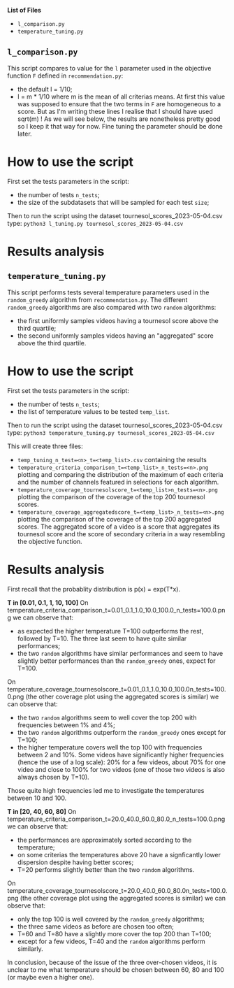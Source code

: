**List of Files**
  - `l_comparison.py`
  - `temperature_tuning.py`

## `l_comparison.py`
This script compares to value for the `l` parameter used in the objective function `F` defined in `recommendation.py`:
  - the default l = 1/10;
  - l = m * 1/10 where m is the mean of all criterias means. At first this value was supposed to ensure that the two terms in `F` are homogeneous to a score. But as I'm writing these lines I realise that I should have used sqrt(m) ! As we will see below, the results are nonetheless pretty good so I keep it that way for now. Fine tuning the parameter should be done later.  

# How to use the script
First set the tests parameters in the script:
  - the number of tests `n_tests`;
  - the size of the subdatasets that will be sampled for each test `size`; 

Then to run the script using the dataset tournesol_scores_2023-05-04.csv type:
`python3 l_tuning.py tournesol_scores_2023-05-04.csv`



# Results analysis


## `temperature_tuning.py`
This script performs tests several temperature parameters used in the `random_greedy` algorithm from `recommendation.py`. 
The different `random_greedy` algorithms are also compared with two `random` algorithms:
  - the first uniformly samples videos having a tournesol score above the third quartile;
  - the second uniformly samples videos having an "aggregated" score above the third quartile.  

# How to use the script
First set the tests parameters in the script:
  - the number of tests `n_tests`;
  - the list of temperature values to be tested `temp_list`.

Then to run the script using the dataset tournesol_scores_2023-05-04.csv type:
`python3 temperature_tuning.py tournesol_scores_2023-05-04.csv`

This will create three files: 
  - `temp_tuning_n_test=<n>_t=<temp_list>.csv` containing the results 
  - `temperature_criteria_comparison_t=<temp_list>_n_tests=<n>.png` plotting and comparing the distribution of the maximum of each criteria and the number of channels featured in selections for each algorithm. 
  - `temperature_coverage_tournesolscore_t=<temp_list>n_tests=<n>.png` plotting the comparison of the coverage of the top 200 tournesol scores.
  - `temperature_coverage_aggregatedscore_t=<temp_list>_n_tests=<n>.png` plotting the comparison of the coverage of the top 200 aggregated scores. The aggregated score of a video is a score that aggregates its tournesol score and the score of secondary criteria in a way resembling the objective function. 

# Results analysis
First recall that the probablity distribution is p(x) = exp(T*x).

**T in [0.01, 0.1, 1, 10, 100]**
On temperature_criteria_comparison_t\=0.01_0.1_1.0_10.0_100.0_n_tests\=100.0.png we can observe that: 
  - as expected the higher temperature T=100 outperforms the rest, followed by T=10. The three last seem to have quite similar performances;
  - the two `random` algorithms have similar performances and seem to have slightly better performances than the `random_greedy` ones, expect for T=100.

On temperature_coverage_tournesolscore_t=0.01_0.1_1.0_10.0_100.0n_tests=100.0.png (the other coverage plot using the aggregated scores is similar) we can observe that: 
  - the two `random` algorithms seem to well cover the top 200 with frequencies between 1% and 4%;
  - the two `random` algorithms outperform the `random_greedy` ones except for T=100;
  - the higher temperature covers well the top 100 with frequencies between 2 and 10%. Some videos have significantly higher frequencies (hence the use of a log scale): 20% for a few videos, about 70% for one video and close to 100% for two videos (one of those two videos is also always chosen by T=10).

Those quite high frequencies led me to investigate the temperatures between 10 and 100.

**T in [20, 40, 60, 80]**
On temperature_criteria_comparison_t=20.0_40.0_60.0_80.0_n_tests=100.0.png we can observe that: 
  - the performances are approximately sorted according to the temperature;
  - on some criterias the temperatures above 20 have a signficantly lower dispersion despite having better scores;
  - T=20 performs slightly better than the two `random` algorithms.

On temperature_coverage_tournesolscore_t=20.0_40.0_60.0_80.0n_tests=100.0.png (the other coverage plot using the aggregated scores is similar) we can observe that: 
  - only the top 100 is well covered by the `random_greedy` algorithms;
  - the three same videos as before are chosen too often;
  - T=60 and T=80 have a slightly more cover the top 200 than T=100;
  - except for a few videos, T=40 and the `random` algorithms perform similarly.

In conclusion, because of the issue of the three over-chosen videos, it is unclear to me what temperature should be chosen between 60, 80 and 100 (or maybe even a higher one). 
